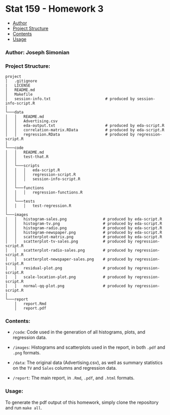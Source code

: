 # Stat 159 - Homework 3

- [Author](#author)
- [Project Structure](#project-structure)
- [Contents](#contents)
- [Usage](#usage)


### Author: Joseph Simonian

### Project Structure:

```
project
│   .gitignore
|   LICENSE
│   README.md
│   Makefile
│   session-info.txt                        # produced by session-info-script.R
│
└───data
│   │   README.md
│   │   Advertising.csv
│   │   eda-output.txt                      # produced by eda-script.R
│   │   correlation-matrix.RData            # produced by eda-script.R
│   │   regression.RData                    # produced by regression-script.R
│
└───code
│   │   README.md
│   │   test-that.R
│   │   
│   └───scripts
│   │   │   eda-script.R
│   │   │   regression-script.R
│   │   │   session-info-script.R
│   │
│   └───functions
│   │   │   regression-functions.R
│   │
│   └───tests
│   │   │   test-regression.R
│
└───images
│   │   histogram-sales.png                # produced by eda-script.R
│   │   histogram-tv.png                   # produced by eda-script.R
│   │   histogram-radio.png                # produced by eda-script.R
│   │   histogram-newspaper.png            # produced by eda-script.R
│   │   scatterplot-matrix.png             # produced by eda-script.R
│   │   scatterplot-tv-sales.png           # produced by regression-script.R
│   │   scatterplot-radio-sales.png        # produced by regression-script.R
│   │   scatterplot-newspaper-sales.png    # produced by regression-script.R
│   │   residual-plot.png                  # produced by regression-script.R
│   │   scale-location-plot.png            # produced by regression-script.R
│   │   normal-qq-plot.png                 # produced by regression-script.R
│
└───report
    │   report.Rmd
    │   report.pdf
```

### Contents:

- `/code`: Code used in the generation of all histograms, plots, and regression data.

- `/images`: Histograms and scatterplots used in the report, in both `.pdf` and `.png` formats.

- `/data`: The original data (Advertising.csv), as well as summary statistics on the `TV` and `Sales` columns and regression data.

- `/report`: The main report, in `.Rmd`, `.pdf`, and `.html` formats.

### Usage:

To generate the pdf output of this homework, simply clone the repository and run `make all`.
